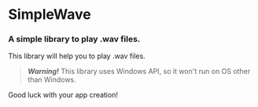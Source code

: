 # SimpleWave

### A simple library to play .wav files.

This library will help you to play .wav files.

> ***Warning!*** This library uses Windows API, so it won't run on OS other than Windows.

Good luck with your app creation!
